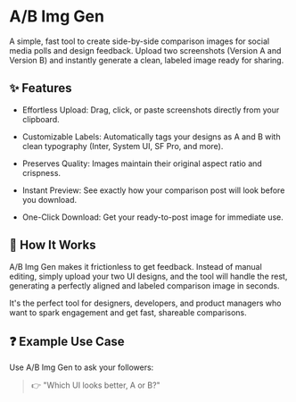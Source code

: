 # A/B Img Gen

A simple, fast tool to create side-by-side comparison images for social media polls and design feedback. Upload two screenshots (Version A and Version B) and instantly generate a clean, labeled image ready for sharing.

## ✨ Features

- Effortless Upload: Drag, click, or paste screenshots directly from your clipboard.

- Customizable Labels: Automatically tags your designs as A and B with clean typography (Inter, System UI, SF Pro, and more).

- Preserves Quality: Images maintain their original aspect ratio and crispness.

- Instant Preview: See exactly how your comparison post will look before you download.

- One-Click Download: Get your ready-to-post image for immediate use.

## 🚀 How It Works

A/B Img Gen makes it frictionless to get feedback. Instead of manual editing, simply upload your two UI designs, and the tool will handle the rest, generating a perfectly aligned and labeled comparison image in seconds.

It's the perfect tool for designers, developers, and product managers who want to spark engagement and get fast, shareable comparisons.

## ❓ Example Use Case

Use A/B Img Gen to ask your followers:

> 👉 "Which UI looks better, A or B?"
